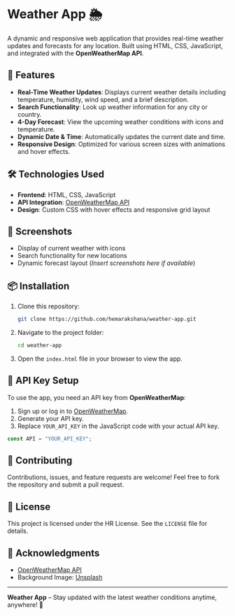 # Weather App 🌦️

A dynamic and responsive web application that provides real-time weather updates and forecasts for any location. Built using HTML, CSS, JavaScript, and integrated with the **OpenWeatherMap API**.

## 🚀 Features
- **Real-Time Weather Updates**: Displays current weather details including temperature, humidity, wind speed, and a brief description.
- **Search Functionality**: Look up weather information for any city or country.
- **4-Day Forecast**: View the upcoming weather conditions with icons and temperature.
- **Dynamic Date & Time**: Automatically updates the current date and time.
- **Responsive Design**: Optimized for various screen sizes with animations and hover effects.

## 🛠️ Technologies Used
- **Frontend**: HTML, CSS, JavaScript
- **API Integration**: [OpenWeatherMap API](https://openweathermap.org/)
- **Design**: Custom CSS with hover effects and responsive grid layout

## 🎨 Screenshots
- Display of current weather with icons
- Search functionality for new locations
- Dynamic forecast layout
(*Insert screenshots here if available*)

## 📦 Installation
1. Clone this repository:
   ```bash
   git clone https://github.com/hemarakshana/weather-app.git
   ```
2. Navigate to the project folder:
   ```bash
   cd weather-app
   ```
3. Open the `index.html` file in your browser to view the app.

## 🔑 API Key Setup
To use the app, you need an API key from **OpenWeatherMap**:
1. Sign up or log in to [OpenWeatherMap](https://openweathermap.org/).
2. Generate your API key.
3. Replace `YOUR_API_KEY` in the JavaScript code with your actual API key.

```javascript
const API = "YOUR_API_KEY";
```

## 🤝 Contributing
Contributions, issues, and feature requests are welcome! Feel free to fork the repository and submit a pull request.

## 📄 License
This project is licensed under the HR License. See the `LICENSE` file for details.

## 🌟 Acknowledgments
- [OpenWeatherMap API](https://openweathermap.org/)
- Background Image: [Unsplash](https://unsplash.com/)

---

**Weather App** – Stay updated with the latest weather conditions anytime, anywhere! 🌈
